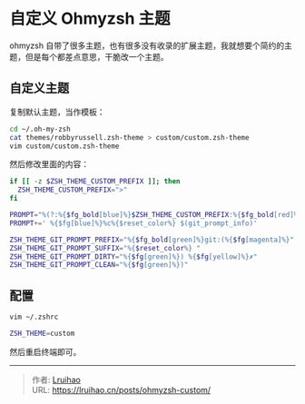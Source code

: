 # 自定义 Ohmyzsh 主题


ohmyzsh 自带了很多主题，也有很多没有收录的扩展主题，我就想要个简约的主题，但是每个都差点意思，干脆改一个主题。

<!--more-->

## 自定义主题

复制默认主题，当作模板：

```bash
cd ~/.oh-my-zsh
cat themes/robbyrussell.zsh-theme > custom/custom.zsh-theme
vim custom/custom.zsh-theme
```

然后修改里面的内容：

```bash
if [[ -z $ZSH_THEME_CUSTOM_PREFIX ]]; then
  ZSH_THEME_CUSTOM_PREFIX=">"
fi

PROMPT="%(?:%{$fg_bold[blue]%}$ZSH_THEME_CUSTOM_PREFIX:%{$fg_bold[red]%}$ZSH_THEME_CUSTOM_PREFIX)"
PROMPT+=' %{$fg[blue]%}%c%{$reset_color%} $(git_prompt_info)'

ZSH_THEME_GIT_PROMPT_PREFIX="%{$fg_bold[green]%}git:(%{$fg[magenta]%}"
ZSH_THEME_GIT_PROMPT_SUFFIX="%{$reset_color%} "
ZSH_THEME_GIT_PROMPT_DIRTY="%{$fg[green]%}) %{$fg[yellow]%}✗"
ZSH_THEME_GIT_PROMPT_CLEAN="%{$fg[green]%})"
```

## 配置

```bash
vim ~/.zshrc
```

```bash
ZSH_THEME=custom
```

然后重启终端即可。


---

> 作者: [Lruihao](https://github.com/Lruihao)  
> URL: https://lruihao.cn/posts/ohmyzsh-custom/  

